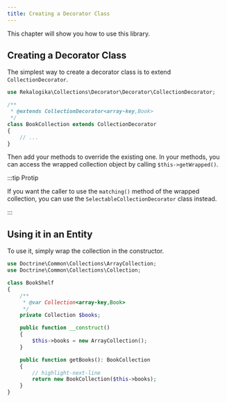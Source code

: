 ```yaml
---
title: Creating a Decorator Class
---
```


This chapter will show you how to use this library.

## Creating a Decorator Class

The simplest way to create a decorator class is to extend `CollectionDecorator`.

```php
use Rekalogika\Collections\Decorator\Decorator\CollectionDecorator;

/**
 * @extends CollectionDecorator<array-key,Book>
 */
class BookCollection extends CollectionDecorator
{
    // ...
}
```

Then add your methods to override the existing one. In your methods, you can
access the wrapped collection object by calling `$this->getWrapped()`.

:::tip Protip

If you want the caller to use the `matching()` method of the wrapped collection,
you can use the `SelectableCollectionDecorator` class instead.

:::

## Using it in an Entity

To use it, simply wrap the collection in the constructor.

```php
use Doctrine\Common\Collections\ArrayCollection;
use Doctrine\Common\Collections\Collection;

class BookShelf
{
    /**
     * @var Collection<array-key,Book>
     */
    private Collection $books;

    public function __construct()
    {
        $this->books = new ArrayCollection();
    }

    public function getBooks(): BookCollection
    {
        // highlight-next-line
        return new BookCollection($this->books);
    }
}
```